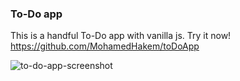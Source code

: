 ### To-Do app
This is a handful To-Do app with vanilla js. 
Try it now! https://github.com/MohamedHakem/toDoApp 

![to-do-app-screenshot](https://user-images.githubusercontent.com/29775958/145617260-ed40229a-623e-455a-ac86-a7d48e5940ba.JPG)
